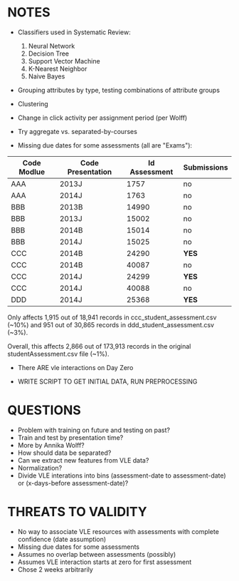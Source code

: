 # NOTES

- Classifiers used in Systematic Review:

    1. Neural Network
    2. Decision Tree
    3. Support Vector Machine
    4. K-Nearest Neighbor
    5. Naive Bayes

- Grouping attributes by type, testing combinations of attribute groups

- Clustering

- Change in click activity per assignment period (per Wolff)

- Try aggregate vs. separated-by-courses

- Missing due dates for some assessments (all are "Exams"):

| Code Modlue | Code Presentation | Id Assessment | Submissions |
| ----------- | ----------------- | ------------- | ----------- |
| AAA         | 2013J             | 1757          | no          |
| AAA         | 2014J             | 1763          | no          |
| BBB         | 2013B             | 14990         | no          |
| BBB         | 2013J             | 15002         | no          |
| BBB         | 2014B             | 15014         | no          |
| BBB         | 2014J             | 15025         | no          |
| CCC         | 2014B             | 24290         | **YES**     |
| CCC         | 2014B             | 40087         | no          |
| CCC         | 2014J             | 24299         | **YES**     |
| CCC         | 2014J             | 40088         | no          |
| DDD         | 2014J             | 25368         | **YES**     |

Only affects 1,915 out of 18,941 records in ccc_student_assessment.csv (~10%) and 951 out of 30,865 records in ddd_student_assessment.csv (~3%).

Overall, this affects 2,866 out of 173,913 records in the original studentAssessment.csv file (~1%).

- There ARE vle interactions on Day Zero

- WRITE SCRIPT TO GET INITIAL DATA, RUN PREPROCESSING

# QUESTIONS

- Problem with training on future and testing on past?
- Train and test by presentation time?
- More by Annika Wolff?
- How should data be separated?
- Can we extract new features from VLE data?
- Normalization?
- Divide VLE interations into bins (assessment-date to assessment-date) or (x-days-before assessment-date)?

# THREATS TO VALIDITY

- No way to associate VLE resources with assessments with complete confidence (date assumption)
- Missing due dates for some assessments
- Assumes no overlap between assessments (possibly)
- Assumes VLE interaction starts at zero for first assessment
- Chose 2 weeks arbitrarily